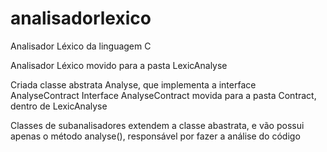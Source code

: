 # analisadorlexico
Analisador Léxico da linguagem C

Analisador Léxico movido para a pasta LexicAnalyse

Criada classe abstrata Analyse, que implementa a interface AnalyseContract
Interface AnalyseContract movida para a pasta Contract, dentro de LexicAnalyse

Classes de subanalisadores extendem a classe abastrata, e vão possui apenas o método analyse(), responsável por fazer a análise do código

